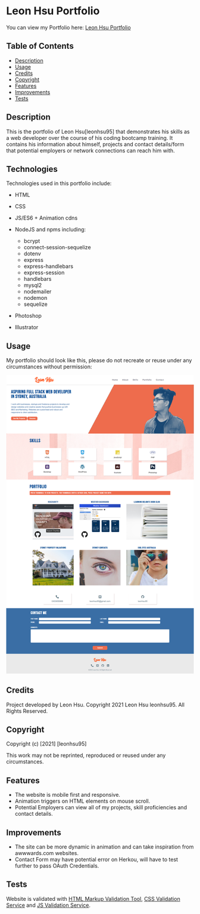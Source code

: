 # Leon Hsu Portfolio

You can view my Portfolio here: [Leon Hsu Portfolio](https://leonhsu95.herokuapp.com/)

## Table of Contents

- [Description](#description)
- [Usage](#usage)
- [Credits](#credits)
- [Copyright](#copyright)
- [Features](#features)
- [Improvements](#improvements)
- [Tests](#tests)


## Description

This is the portfolio of Leon Hsu[leonhsu95] that demonstrates his skills as a web developer over the course of his coding bootcamp training. 
It contains his information about himself, projects and contact details/form that potential employers or network connections can reach him with.


## Technologies

Technologies used in this portfolio include:
 * HTML
 * CSS
 * JS/ES6 + Animation cdns
 * NodeJS and npms including:
    * bcrypt
    * connect-session-sequelize
    * dotenv
    * express
    * express-handlebars
    * express-session
    * handlebars
    * mysql2
    * nodemailer
    * nodemon
    * sequelize

 * Photoshop
 * Illustrator


## Usage

My portfolio should look like this, please do not recreate or reuse under any circumstances without permission:

 ![Portfolio Screenshot](public/assets/screenshots/screenshot.png)

## Credits

Project developed by Leon Hsu. Copyright 2021 Leon Hsu leonhsu95. All Rights Reserved.

## Copyright

Copyright (c) [2021] [leonhsu95]

This work may not be reprinted, reproduced or reused under any circumstances.

## Features

- The website is mobile first and responsive.
- Animation triggers on HTML elements on mouse scroll.
- Potential Employers can view all of my projects, skill proficiencies and contact details.

## Improvements
- The site can be more dynamic in animation and can take inspiration from awwwards.com websites.
- Contact Form may have potential error on Herkou, will have to test further to pass OAuth Credentials.

## Tests

Website is validated with [HTML Markup Validation Tool](https://validator.w3.org/), [CSS Validation Service](https://jigsaw.w3.org/css-validator/) and [JS Validation Service](https://jshint.com/).

